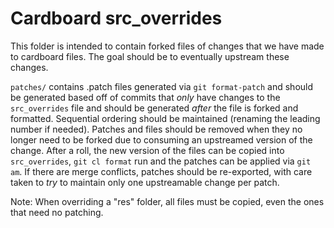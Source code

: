 # Cardboard src_overrides

This folder is intended to contain forked files of changes that we have made to
cardboard files. The goal should be to eventually upstream these changes.

`patches/` contains .patch files generated via `git format-patch` and should be
generated based off of commits that *only* have changes to the `src_overrides`
file and should be generated *after* the file is forked and formatted.
Sequential ordering should be maintained (renaming the leading number if
needed). Patches and files should be removed when they no longer need to be
forked due to consuming an upstreamed version of the change. After a roll, the
new version of the files can be copied into `src_overrides`, `git cl format`
run and the patches can be applied via `git am`. If there are merge conflicts,
patches should be re-exported, with care taken to *try* to maintain only one
upstreamable change per patch.

Note: When overriding a "res" folder, all files must be copied, even the ones
that need no patching.
